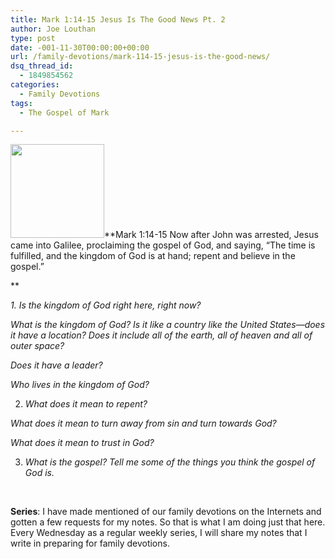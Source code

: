 ```yaml
---
title: Mark 1:14-15 Jesus Is The Good News Pt. 2
author: Joe Louthan
type: post
date: -001-11-30T00:00:00+00:00
url: /family-devotions/mark-114-15-jesus-is-the-good-news/
dsq_thread_id:
  - 1849854562
categories:
  - Family Devotions
tags:
  - The Gospel of Mark

---
```

[<img class="alignright size-thumbnail wp-image-174" title="feastofchristthekingpainting" alt="" src="https://i0.wp.com/theologic.us/wp-content/uploads/2012/08/feastofchristthekingpainting.jpg?resize=150%2C150" width="150" height="150" srcset="https://i0.wp.com/theologic.us/wp-content/uploads/2012/08/feastofchristthekingpainting.jpg?resize=150%2C150 150w, https://i0.wp.com/theologic.us/wp-content/uploads/2012/08/feastofchristthekingpainting.jpg?zoom=2&resize=150%2C150 300w" sizes="(max-width: 150px) 100vw, 150px" data-recalc-dims="1" />][1]**Mark 1:14-15 Now after John was arrested, Jesus came into Galilee, proclaiming the gospel of God, and saying, “The time is fulfilled, and the kingdom of God is at hand; repent and believe in the gospel.”
  
** 
  
_1. Is the kingdom of God right here, right now?_

_What is the kingdom of God? Is it like a country like the United States—does it have a location? Does it include all of the earth, all of heaven and all of outer space?_

_Does it have a leader?_

_Who lives in the kingdom of God?_

2. _What does it mean to repent?_

_What does it mean to turn away from sin and turn towards God?_

_What does it mean to trust in God?_

3. _What is the gospel? Tell me some of the things you think the gospel of God is._

&nbsp;

**Series**: I have made mentioned of our family devotions on the Internets and gotten a few requests for my notes. So that is what I am doing just that here. Every Wednesday as a regular weekly series, I will share my notes that I write in preparing for family devotions.

 [1]: https://i0.wp.com/theologic.us/wp-content/uploads/2012/08/feastofchristthekingpainting.jpg
